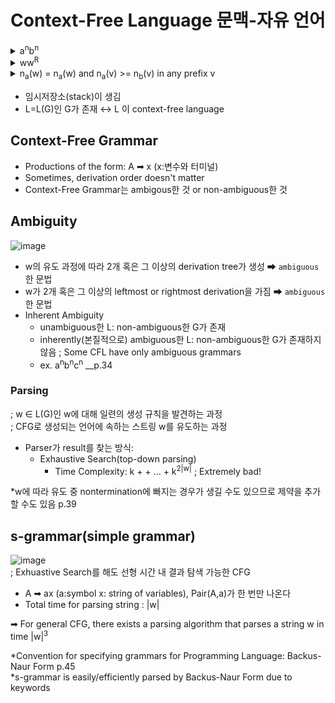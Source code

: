 # Context-Free Language 문맥-자유 언어

<details>
<summary> a<sup>n</sup>b<sup>n</sup></summary>
<div markdown="1">       
- CFG G: S ➡ aSb, S ➡ λ <br/>
- L(G) = {<span>a<sup>n</sup></span><span>b<sup>n</sup></span> : n>=0} <br/>
- NPDA <br/> <img src="https://user-images.githubusercontent.com/56028436/121554207-ebf59e80-ca4c-11eb-9efb-8e9517db62e4.png" />
- DPDA <br/><img src="https://user-images.githubusercontent.com/56028436/121565073-14829600-ca57-11eb-88f7-5560608c239e.png" />
</div>
</details>

<details>
<summary> <span>ww<sup>R</sup></summary>
<div markdown="1">       
- CFG G: S ➡ aSa, S ➡ bSb, S ➡ λ <br/>
- L(G) = {<span>ww<sup>R</sup> : w ∈{a,b}*}
- NPDA <br/> <img src="https://user-images.githubusercontent.com/56028436/121554400-1d6e6a00-ca4d-11eb-982f-5a79a2430724.png" />
- DPDA로 만들어줄 수 없음 (위의 NPDA - pop할 대상이 없는 λ transition을 하고 있어서)

</div>
</details>
  
<details>
<summary>n<sub>a</sub>(w) = n<sub>a</sub>(w) and n<sub>a</sub>(v) >= n<sub>b</sub>(v) in any prefix v</summary>
<div markdown="1">       
- CFG G: S ➡ aSb, S ➡ SS, S ➡ λ <br/>
- L(G) = {w:n<sub>a</sub>(w) = n<sub>a</sub>(w) and n<sub>a</sub>(v) >= n<sub>b</sub>(v) in any prefix v}
</div>
</details>
  
- 임시저장소(stack)이 생김
- L=L(G)인 G가 존재 ↔ L 이 context-free language

## Context-Free Grammar
- Productions of the form: A ➡ x (x:변수와 터미널)
- Sometimes, derivation order doesn't matter
- Context-Free Grammar는 ambigous한 것 or non-ambiguous한 것
  
## Ambiguity
![image](https://user-images.githubusercontent.com/56028436/121539647-d1b5c380-ca40-11eb-853c-4f0a8fd391f0.png)
- w의 유도 과정에 따라 2개 혹은 그 이상의 derivation tree가 생성 ➡ `ambiguous`한 문법
- w가 2개 혹은 그 이상의 leftmost or rightmost derivation을 가짐 ➡ `ambiguous`한 문법
- Inherent Ambiguity 
  - unambiguous한 L: non-ambiguous한 G가 존재
  - inherently(본질적으로) ambiguous한 L: non-ambiguous한 G가 존재하지 않음 ; Some CFL have only ambiguous grammars
  - ex. a<sup>n</sup>b<sup>n</sup>c<sup>n</sup> __p.34

### Parsing 
; w ∈ L(G)인 w에 대해 일련의 생성 규칙을 발견하는 과정<br/>
; CFG로 생성되는 언어에 속하는 스트링 w를 유도하는 과정
- Parser가 result를 찾는 방식: 
  - Exhaustive Search(top-down parsing)
    - Time Complexity: k +  + ... + k<sup>2|w|</sup> ; Extremely bad!
  
*w에 따라 유도 중 nontermination에 빠지는 경우가 생길 수도 있으므로 제약을 추가할 수도 있음 p.39

## s-grammar(simple grammar)
![image](https://user-images.githubusercontent.com/56028436/121543394-d760d880-ca43-11eb-9ce5-b7df5e1beabb.png)<br/>
; Exhuastive Search를 해도 선형 시간 내 결과 탐색 가능한 CFG<br/>

- A ➡ ax (a:symbol x: string of variables), Pair(A,a)가 한 번만 나온다
- Total time for parsing string : |w|
  
➡ For general CFG, there exists a parsing algorithm that parses a string w in time |w|<sup>3</sup><br/>

*Convention for specifying grammars for Programming Language: Backus-Naur Form p.45<br/>
*s-grammar is easily/efficiently parsed by Backus-Naur Form due to keywords
